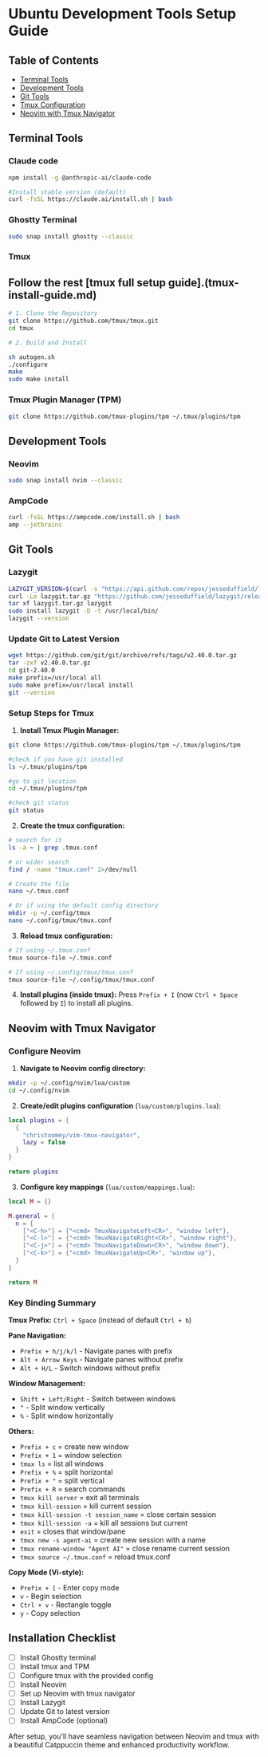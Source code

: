 # Ubuntu Development Tools Setup Guide

## Table of Contents
- [Terminal Tools](#terminal-tools)
- [Development Tools](#development-tools)
- [Git Tools](#git-tools)
- [Tmux Configuration](#tmux-configuration)
- [Neovim with Tmux Navigator](#neovim-with-tmux-navigator)

## Terminal Tools

### Claude code
```bash
npm install -g @anthropic-ai/claude-code

#Install stable version (default)
curl -fsSL https://claude.ai/install.sh | bash
```

### Ghostty Terminal
```bash
sudo snap install ghostty --classic
```

### Tmux
## Follow the rest [tmux full setup guide].(tmux-install-guide.md)
```bash
# 1. Clone the Repository
git clone https://github.com/tmux/tmux.git
cd tmux

# 2. Build and Install 

sh autogen.sh
./configure
make
sudo make install
```

### Tmux Plugin Manager (TPM)
```bash
git clone https://github.com/tmux-plugins/tpm ~/.tmux/plugins/tpm
```

## Development Tools

### Neovim
```bash
sudo snap install nvim --classic
```

### AmpCode
```bash
curl -fsSL https://ampcode.com/install.sh | bash
amp --jetbrains
```

## Git Tools

### Lazygit
```bash
LAZYGIT_VERSION=$(curl -s "https://api.github.com/repos/jesseduffield/lazygit/releases/latest" | grep -Po '"tag_name": *"v\K[^"]*')
curl -Lo lazygit.tar.gz "https://github.com/jesseduffield/lazygit/releases/download/v${LAZYGIT_VERSION}/lazygit_${LAZYGIT_VERSION}_Linux_x86_64.tar.gz"
tar xf lazygit.tar.gz lazygit
sudo install lazygit -D -t /usr/local/bin/
lazygit --version
```

### Update Git to Latest Version
```bash
wget https://github.com/git/git/archive/refs/tags/v2.40.0.tar.gz
tar -zxf v2.40.0.tar.gz
cd git-2.40.0
make prefix=/usr/local all
sudo make prefix=/usr/local install
git --version
```


### Setup Steps for Tmux

1. **Install Tmux Plugin Manager:**
```bash
git clone https://github.com/tmux-plugins/tpm ~/.tmux/plugins/tpm

#check if you have git installed 
ls ~/.tmux/plugins/tpm

#go to git location
cd ~/.tmux/plugins/tpm

#check git status
git status
```

2. **Create the tmux configuration:**
```bash
# search for it
ls -a ~ | grep .tmux.conf

# or wider search
find / -name "tmux.conf" 2>/dev/null

# Create the file
nano ~/.tmux.conf

# Or if using the default config directory
mkdir -p ~/.config/tmux
nano ~/.config/tmux/tmux.conf
```

3. **Reload tmux configuration:**
```bash
# If using ~/.tmux.conf
tmux source-file ~/.tmux.conf

# If using ~/.config/tmux/tmux.conf
tmux source-file ~/.config/tmux/tmux.conf
```

4. **Install plugins (inside tmux):**
Press `Prefix + I` (now `Ctrl + Space` followed by `I`) to install all plugins.

## Neovim with Tmux Navigator

### Configure Neovim

1. **Navigate to Neovim config directory:**
```bash
mkdir -p ~/.config/nvim/lua/custom
cd ~/.config/nvim
```

2. **Create/edit plugins configuration** (`lua/custom/plugins.lua`):
```lua
local plugins = {
  {
    "christoomey/vim-tmux-navigator",
    lazy = false
  }
}

return plugins
```

3. **Configure key mappings** (`lua/custom/mappings.lua`):
```lua
local M = {}

M.general = {
  n = {
    ["<C-h>"] = {"<cmd> TmuxNavigateLeft<CR>", "window left"},
    ["<C-l>"] = {"<cmd> TmuxNavigateRight<CR>", "window right"},
    ["<C-j>"] = {"<cmd> TmuxNavigateDown<CR>", "window down"},
    ["<C-k>"] = {"<cmd> TmuxNavigateUp<CR>", "window up"},
  }
}

return M
```

### Key Binding Summary

**Tmux Prefix:** `Ctrl + Space` (instead of default `Ctrl + b`)

**Pane Navigation:**
- `Prefix + h/j/k/l` - Navigate panes with prefix
- `Alt + Arrow Keys` - Navigate panes without prefix
- `Alt + H/L` - Switch windows without prefix

**Window Management:**
- `Shift + Left/Right` - Switch between windows
- `"` - Split window vertically
- `%` - Split window horizontally

**Others:**
- `Prefix + c` = create new window
- `Prefix + 1` = window selection
- `tmux ls` = list all windows
- `Prefix + %` = split horizontal
- `Prefix + "` = split vertical
- `Prefix + R` = search commands
- `tmux kill server` = exit all terminals
- `tmux kill-session` = kill current session
- `tmux kill-session -t session_name` = close certain session
- `tmux kill-session -a` = kill all sessions but current
- `exit` = closes that window/pane
- `tmux new -s agent-ai` = create new session with a name
- `tmux rename-window "Agent AI"` = close rename current session
- `tmux source ~/.tmux.conf` = reload tmux.conf

**Copy Mode (Vi-style):**
- `Prefix + [` - Enter copy mode
- `v` - Begin selection
- `Ctrl + v` - Rectangle toggle
- `y` - Copy selection

## Installation Checklist

- [ ] Install Ghostty terminal
- [ ] Install tmux and TPM
- [ ] Configure tmux with the provided config
- [ ] Install Neovim
- [ ] Set up Neovim with tmux navigator
- [ ] Install Lazygit
- [ ] Update Git to latest version
- [ ] Install AmpCode (optional)

After setup, you'll have seamless navigation between Neovim and tmux with a beautiful Catppuccin theme and enhanced productivity workflow.

